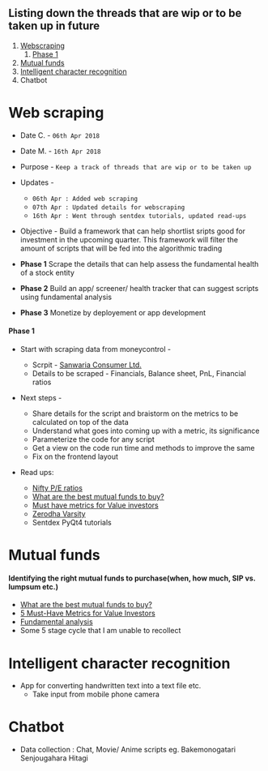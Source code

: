
## Listing down the threads that are wip or to be taken up in future

1. [Webscraping](#web-scraping)
    1. [Phase 1](#phase-1)
2. [Mutual funds](#mutual-funds)
3. [Intelligent character recognition](#intelligent-character-recognition)
4. Chatbot

# Web scraping

- Date C. - `06th Apr 2018`
- Date M. - `16th Apr 2018`
- Purpose - `Keep a track of threads that are wip or to be taken up`
- Updates - 
  - `06th Apr : Added web scraping`
  - `07th Apr : Updated details for webscraping`
  - `16th Apr : Went through sentdex tutorials, updated read-ups`

- Objective - Build a framework that can help shortlist sripts good for investment in the upcoming quarter. This framework will filter the amount of scripts that will be fed into the algorithmic trading

- **Phase 1** Scrape the details that can help assess the fundamental health of a stock entity
- **Phase 2** Build an app/ screener/ health tracker that can suggest scripts using fundamental analysis
- **Phase 3** Monetize by deployement or app development

#### Phase 1

- Start with scraping data from moneycontrol - 
  - Scrpit - [Sanwaria Consumer Ltd.](http://www.moneycontrol.com/india/stockpricequote/edible-oils-solvent-extraction/sanwariaconsumer/SAO)
  - Details to be scraped - Financials, Balance sheet, PnL, Financial ratios
  
- Next steps - 
  - Share details for the script and braistorm on the metrics to be calculated on top of the data
  - Understand what goes into coming up with a metric, its significance
  - Parameterize the code for any script
  - Get a view on the code run time and methods to improve the same
  - Fix on the frontend layout

- Read ups:
  - [Nifty P/E ratios](https://nifty-pe-ratio.com/)
  - [What are the best mutual funds to buy?](https://www.quora.com/What-are-the-five-best-mutual-funds-in-2018)
  - [Must have metrics for Value investors](https://www.investopedia.com/articles/fundamental-analysis/09/five-must-have-metrics-value-investors.asp)
  - [Zerodha Varsity](https://zerodha.com/varsity/)
  - Sentdex PyQt4 tutorials

# Mutual funds

#### Identifying the right mutual funds to purchase(when, how much, SIP vs. lumpsum etc.)

 - [What are the best mutual funds to buy?](https://www.quora.com/What-are-the-five-best-mutual-funds-in-2018)
 - [5 Must-Have Metrics for Value Investors](https://www.investopedia.com/articles/fundamental-analysis/09/five-must-have-metrics-value-investors.asp)
 - [Fundamental analysis](https://zerodha.com/varsity/)
 - Some 5 stage cycle that I am unable to recollect


# Intelligent character recognition

- App for converting handwritten text into a text file etc.
    - Take input from mobile phone camera

# Chatbot
- Data collection : Chat, Movie/ Anime scripts eg. Bakemonogatari Senjougahara Hitagi
